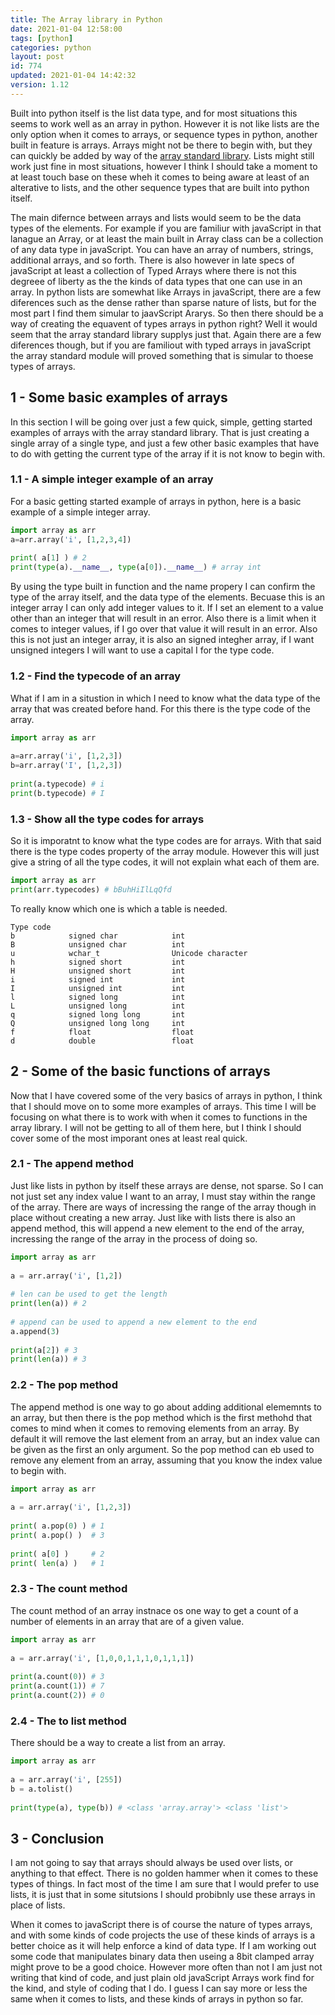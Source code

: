 ```yaml
---
title: The Array library in Python
date: 2021-01-04 12:58:00
tags: [python]
categories: python
layout: post
id: 774
updated: 2021-01-04 14:42:32
version: 1.12
---
```


Built into python itself is the list data type, and for most situations this seems to work well as an array in python. However it is not like lists are the only option when it comes to arrays, or sequence types in python, another built in feature is arrays. Arrays might not be there to begin with, but they can quickly be added by way of the [array standard library](https://docs.python.org/3/library/array.html). Lists might still work just fine in most situations, however I think I should take a moment to at least touch base on these wheh it comes to being aware at least of an alterative to lists, and the other sequence types that are built into python itself.

<!-- more -->

The main difernce between arrays and lists would seem to be the data types of the elements. For example if you are familiur with javaScript in that lanague an Array, or at least the main built in Array class can be a collection of any data type in javaScript. You can have an array of numbers, strings, additional arrays, and so forth. There is also however in late specs of javaScript at least a collection of Typed Arrays where there is not this degreee of liberty as the the kinds of data types that one can use in an array. In python lists are somewhat like Arrays in javaScript, there are a few diferences such as the dense rather than sparse nature of lists, but for the most part I find them simular to jaavScript Ararys. So then there should be a way of creating the equavent of types arrays in python right? Well it would seem that the array standard library supplys just that. Again there are a few diferences though, but if you are familiout with typed arrays in javaScript the array standard module will proved something that is simular to thoese types of arrays.

## 1 - Some basic examples of arrays

In this section I will be going over just a few quick, simple, getting started examples of arrays with the array standard library. That is just creating a single array of a single type, and just a few other basic examples that have to do with getting the current type of the array if it is not know to begin with.

### 1.1 - A simple integer example of an array

For a basic getting started example of arrays in python, here is a basic example of a simple integer array.

```python
import array as arr
a=arr.array('i', [1,2,3,4])
 
print( a[1] ) # 2
print(type(a).__name__, type(a[0]).__name__) # array int
```

By using the type built in function and the name propery I can confirm the type of the array itself, and the data type of the elements. Becuase this is an integer array I can only add integer values to it. If I set an element to a value other than an integer that will result in an error. Also there is a limit when it comes to integer values, if I go over that value it will result in an error. Also this is not just an integer array, it is also an signed integher array, if I want unsigned integers I will want to use a capital I for the type code.

### 1.2 - Find the typecode of an array

What if I am in a situstion in which I need to know what the data type of the array that was created before hand. For this there is the type code of the array.

```python
import array as arr
 
a=arr.array('i', [1,2,3])
b=arr.array('I', [1,2,3])
 
print(a.typecode) # i
print(b.typecode) # I
```

### 1.3 - Show all the type codes for arrays

So it is imporatnt to know what the type codes are for arrays. With that said there is the type codes property of the array module. However this will just give a string of all the type codes, it will not explain what each of them are.

```python
import array as arr
print(arr.typecodes) # bBuhHiIlLqQfd
```

To really know which one is which a table is needed.

```
Type code
b            signed char            int 
B            unsigned char          int
u            wchar_t                Unicode character
h            signed short           int
H            unsigned short         int
i            signed int             int
I            unsigned int           int
l            signed long            int
L            unsigned long          int
q            signed long long       int
Q            unsigned long long     int
f            float                  float
d            double                 float
```

## 2 - Some of the basic functions of arrays

Now that I have covered some of the very basics of arrays in python, I think that I should move on to some more examples of arrays. This time I will be focusing on what there is to work with when it comes to functions in the array library. I will not be getting to all of them here, but I think I should cover some of the most imporant ones at least real quick.

### 2.1 - The append method

Just like lists in python by itself these arrays are dense, not sparse. So I can not just set any index value I want to an array, I must stay within the range of the array. There are ways of incressing the range of the array though in place without creating a new array. Just like with lists there is also an append method, this will append a new element to the end of the array, incressing the range of the array in the process of doing so.

```python
import array as arr
 
a = arr.array('i', [1,2])
 
# len can be used to get the length
print(len(a)) # 2
 
# append can be used to append a new element to the end
a.append(3)
 
print(a[2]) # 3
print(len(a)) # 3
```

### 2.2 - The pop method

The append method is one way to go about adding additional elememnts to an array, but then there is the pop method which is the first methohd that comes to mind when it comes to removing elements from an array. By default it will remove the last element from an array, but an index value can be given as the first an only argument. So the pop method can eb used to remove any element from an array, assuming that you know the index value to begin with.

```python
import array as arr
 
a = arr.array('i', [1,2,3])
 
print( a.pop(0) ) # 1
print( a.pop() )  # 3
 
print( a[0] )     # 2
print( len(a) )   # 1
```

### 2.3 - The count method

The count method of an array instnace os one way to get a count of a number of elements in an array that are of a given value.

```python
import array as arr
 
a = arr.array('i', [1,0,0,1,1,1,0,1,1,1])
 
print(a.count(0)) # 3
print(a.count(1)) # 7
print(a.count(2)) # 0
```

### 2.4 - The to list method

There should be a way to create a list from an array.

```python
import array as arr
 
a = arr.array('i', [255])
b = a.tolist()
 
print(type(a), type(b)) # <class 'array.array'> <class 'list'>
```

## 3 - Conclusion

I am not going to say that arrays should always be used over lists, or anything to that effect. There is no golden hammer when it comes to these types of things. In fact most of the time I am sure that I would prefer to use lists, it is just that in some situtsions I should probibnly use these arrays in place of lists. 

When it comes to javaScript there is of course the nature of types arrays, and with some kinds of code projects the use of these kinds of arrays is a better choice as it will help enforce a kind of data type. If I am working out some code that manipulates binary data then useing a 8bit clamped array might prove to be a good choice. However more often than not I am just not writing that kind of code, and just plain old javaScript Arrays work find for the kind, and style of coding that I do. I guess I can say more or less the same when it comes to lists, and these kinds of arrays in python so far.
